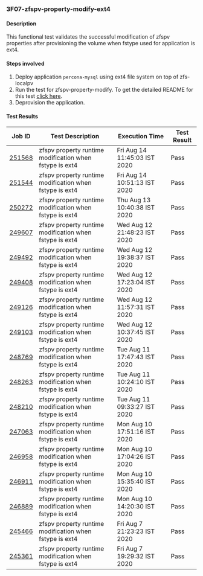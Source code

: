 ### 3F07-zfspv-property-modify-ext4

#### Description

This functional test validates the successful modification of zfspv properties after provisioning the volume when fstype used for application is ext4.

#### Steps involved

1. Deploy application `percona-mysql` using ext4 file system on top of zfs-localpv
2. Run the test for zfspv-property-modify. To get the detailed README for this test [click here](https://github.com/openebs/e2e-tests/tree/master/experiments/zfs-localpv/functional/zv-property-runtime-modify).
3. Deprovision the application.

#### Test Results

| Job ID  |      Test Description         | Execution Time |   Test Result   |
|---------|-------------------------------|----------------|-----------------|
|     <a href="https://gitlab.openebs.ci/openebs/e2e-nativek8s/-/jobs/251568">251568</a>           |  zfspv property runtime modification when fstype is ext4           | Fri Aug 14 11:45:03 IST 2020  | Pass |
|     <a href="https://gitlab.openebs.ci/openebs/e2e-nativek8s/-/jobs/251544">251544</a>           |  zfspv property runtime modification when fstype is ext4           | Fri Aug 14 10:51:13 IST 2020  | Pass |
|     <a href="https://gitlab.openebs.ci/openebs/e2e-nativek8s/-/jobs/250272">250272</a>           |  zfspv property runtime modification when fstype is ext4           | Thu Aug 13 10:40:38 IST 2020  | Pass |
|     <a href="https://gitlab.openebs.ci/openebs/e2e-nativek8s/-/jobs/249607">249607</a>           |  zfspv property runtime modification when fstype is ext4           | Wed Aug 12 21:48:23 IST 2020  | Pass |
|     <a href="https://gitlab.openebs.ci/openebs/e2e-nativek8s/-/jobs/249492">249492</a>           |  zfspv property runtime modification when fstype is ext4           | Wed Aug 12 19:38:37 IST 2020  | Pass |
|     <a href="https://gitlab.openebs.ci/openebs/e2e-nativek8s/-/jobs/249408">249408</a>           |  zfspv property runtime modification when fstype is ext4           | Wed Aug 12 17:23:04 IST 2020  | Pass |
|     <a href="https://gitlab.openebs.ci/openebs/e2e-nativek8s/-/jobs/249126">249126</a>           |  zfspv property runtime modification when fstype is ext4           | Wed Aug 12 11:57:31 IST 2020  | Pass |
|     <a href="https://gitlab.openebs.ci/openebs/e2e-nativek8s/-/jobs/249103">249103</a>           |  zfspv property runtime modification when fstype is ext4           | Wed Aug 12 10:37:45 IST 2020  | Pass |
|     <a href="https://gitlab.openebs.ci/openebs/e2e-nativek8s/-/jobs/248769">248769</a>           |  zfspv property runtime modification when fstype is ext4           | Tue Aug 11 17:47:43 IST 2020  | Pass |
|     <a href="https://gitlab.openebs.ci/openebs/e2e-nativek8s/-/jobs/248263">248263</a>           |  zfspv property runtime modification when fstype is ext4           | Tue Aug 11 10:24:10 IST 2020  | Pass |
|     <a href="https://gitlab.openebs.ci/openebs/e2e-nativek8s/-/jobs/248210">248210</a>           |  zfspv property runtime modification when fstype is ext4           | Tue Aug 11 09:33:27 IST 2020  | Pass |
|     <a href="https://gitlab.openebs.ci/openebs/e2e-nativek8s/-/jobs/247063">247063</a>           |  zfspv property runtime modification when fstype is ext4           | Mon Aug 10 17:51:16 IST 2020  | Pass |
|     <a href="https://gitlab.openebs.ci/openebs/e2e-nativek8s/-/jobs/246958">246958</a>           |  zfspv property runtime modification when fstype is ext4           | Mon Aug 10 17:04:26 IST 2020  | Pass |
|     <a href="https://gitlab.openebs.ci/openebs/e2e-nativek8s/-/jobs/246911">246911</a>           |  zfspv property runtime modification when fstype is ext4           | Mon Aug 10 15:35:40 IST 2020  | Pass |
|     <a href="https://gitlab.openebs.ci/openebs/e2e-nativek8s/-/jobs/246889">246889</a>           |  zfspv property runtime modification when fstype is ext4           | Mon Aug 10 14:20:30 IST 2020  | Pass |
|     <a href="https://gitlab.openebs.ci/openebs/e2e-nativek8s/-/jobs/245466">245466</a>           |  zfspv property runtime modification when fstype is ext4           | Fri Aug  7 21:23:23 IST 2020  | Pass |
|     <a href="https://gitlab.openebs.ci/openebs/e2e-nativek8s/-/jobs/245361">245361</a>           |  zfspv property runtime modification when fstype is ext4           | Fri Aug  7 19:29:32 IST 2020  | Pass |

